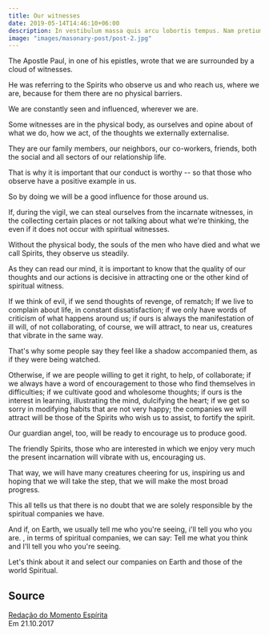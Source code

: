 ```yaml
---
title: Our witnesses
date: 2019-05-14T14:46:10+06:00
description: In vestibulum massa quis arcu lobortis tempus. Nam pretium arcu in odio vulputate luctus.
image: "images/masonary-post/post-2.jpg"
---
```


The Apostle Paul, in one of his epistles, wrote that we are surrounded by
a cloud of witnesses.

He was referring to the Spirits who observe us and who reach us, where
we are, because for them there are no physical barriers.

We are constantly seen and influenced, wherever we are.

Some witnesses are in the physical body, as ourselves and opine about
of what we do, how we act, of the thoughts we externally externalise.

They are our family members, our neighbors, our co-workers, friends,
both the social and all sectors of our relationship life.

That is why it is important that our conduct is worthy -- so that those who
observe have a positive example in us.

So by doing we will be a good influence for those around us.

If, during the vigil, we can steal ourselves from the incarnate witnesses, in the
collecting certain places or not talking about what we're thinking, the
even if it does not occur with spiritual witnesses.

Without the physical body, the souls of the men who have died and what we call
Spirits, they observe us steadily.

As they can read our mind, it is important to know that the quality of our
thoughts and our actions is decisive in attracting one or the other kind
of spiritual witness.

If we think of evil, if we send thoughts of revenge, of rematch; If
we live to complain about life, in constant dissatisfaction; if we only have
words of criticism of what happens around us; if ours is always the
manifestation of ill will, of not collaborating, of course, we will attract, to
near us, creatures that vibrate in the same way.

That's why some people say they feel like a shadow accompanied them,
as if they were being watched.

Otherwise, if we are people willing to get it right, to help, of
collaborate; if we always have a word of encouragement to those who find themselves in
difficulties; if we cultivate good and wholesome thoughts; if ours is the
interest in learning, illustrating the mind, dulcifying the heart; if we get so sorry
in modifying habits that are not very happy; the companies we will attract
will be those of the Spirits who wish us to assist, to fortify the spirit.

Our guardian angel, too, will be ready to encourage us to
produce good.

The friendly Spirits, those who are interested in which we enjoy very much
the present incarnation will vibrate with us, encouraging us.

That way, we will have many creatures cheering for us, inspiring us and
hoping that we will take the step, that we will make the most broad progress.

This all tells us that there is no doubt that we are solely responsible
by the spiritual companies we have.

And if, on Earth, we usually tell me who you're seeing, i'll tell you who you are.
, in terms of spiritual companies, we can say: Tell me what you think and
I'll tell you who you're seeing.

Let's think about it and select our companies on Earth and those of the world
Spiritual.

## Source
[Redação do Momento Espírita](http://www.momento.com.br/pt/ler_texto.php?id=5241)  
Em 21.10.2017
